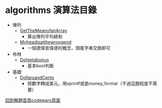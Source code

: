 # algorithms 演算法目錄

- 陣列
    - [GetTheMeanofanArray](https://github.com/freedom5566/codewars/tree/master/8kyu/algorithms/array%E9%99%A3%E5%88%97/GetTheMeanofanArray)
        - 算出陣列平均總和
    - [Myheadisatthewrongend](https://github.com/freedom5566/codewars/tree/master/8kyu/algorithms/array%E9%99%A3%E5%88%97/Myheadisatthewrongend)
        - 一個德偉恩偉德的概念，頭尾字串交換即可
- 布林
    - [DoIgetabonus](https://github.com/freedom5566/codewars/tree/master/8kyu/algorithms/booleans%E5%B8%83%E6%9E%97/DoIgetabonus)
        - 基本bool判斷
- 基礎
    - [DollarsandCents](https://github.com/freedom5566/codewars/tree/master/8kyu/algorithms/%E5%9F%BA%E7%A4%8E/DollarsandCents)
        - 把數字轉成美元，用sprintf或是money_format（不過這題程度不需要）


[回到解題首頁codewars頁面](https://github.com/freedom5566/codewars/tree/master)
